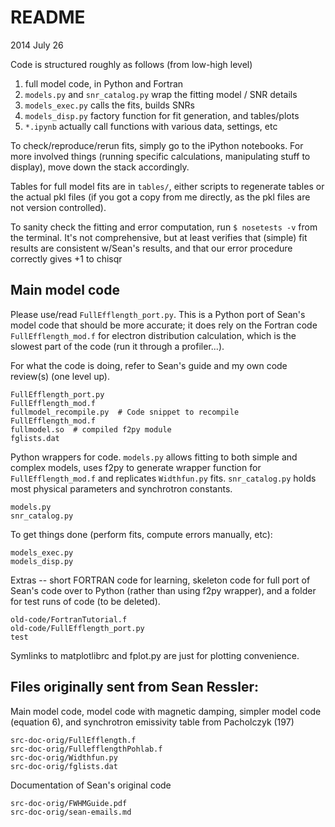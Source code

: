 README
======
2014 July 26

Code is structured roughly as follows (from low-high level)

1. full model code, in Python and Fortran
2. `models.py` and `snr_catalog.py` wrap the fitting model / SNR details
3. `models_exec.py` calls the fits, builds SNRs
4. `models_disp.py` factory function for fit generation, and tables/plots
5. `*.ipynb` actually call functions with various data, settings, etc

To check/reproduce/rerun fits, simply go to the iPython notebooks.
For more involved things (running specific calculations, manipulating stuff to
display), move down the stack accordingly.

Tables for full model fits are in `tables/`, either scripts to regenerate
tables or the actual pkl files (if you got a copy from me directly, as the pkl
files are not version controlled).

To sanity check the fitting and error computation,
run `$ nosetests -v` from the terminal.  It's not comprehensive, but at least
verifies that (simple) fit results are consistent w/Sean's results, and that
our error procedure correctly gives +1 to chisqr


Main model code
---------------
Please use/read `FullEfflength_port.py`.  This is a Python port of Sean's model
code that should be more accurate; it does rely on the Fortran code
`FullEfflength_mod.f` for electron distribution calculation, which is the
slowest part of the code (run it through a profiler...).

For what the code is doing, refer to Sean's guide and my own code review(s)
(one level up).

    FullEfflength_port.py
    FullEfflength_mod.f
    fullmodel_recompile.py  # Code snippet to recompile FullEfflength_mod.f
    fullmodel.so  # compiled f2py module
    fglists.dat

Python wrappers for code.  `models.py` allows fitting to both simple and
complex models, uses f2py to generate wrapper function for
`FullEfflength_mod.f` and replicates `Widthfun.py` fits.  `snr_catalog.py`
holds most physical parameters and synchrotron constants.

    models.py
    snr_catalog.py

To get things done (perform fits, compute errors manually, etc):

    models_exec.py
    models_disp.py

Extras -- short FORTRAN code for learning, skeleton code for full port of
Sean's code over to Python (rather than using f2py wrapper), and a folder for
test runs of code (to be deleted).

    old-code/FortranTutorial.f
    old-code/FullEfflength_port.py
    test

Symlinks to matplotlibrc and fplot.py are just for plotting convenience.


Files originally sent from Sean Ressler:
----------------------------------------
Main model code, model code with magnetic damping, simpler model code
(equation 6), and synchrotron emissivity table from Pacholczyk (197)

    src-doc-orig/FullEfflength.f
    src-doc-orig/FullefflengthPohlab.f
    src-doc-orig/Widthfun.py
    src-doc-orig/fglists.dat

Documentation of Sean's original code

    src-doc-orig/FWHMGuide.pdf
    src-doc-orig/sean-emails.md



